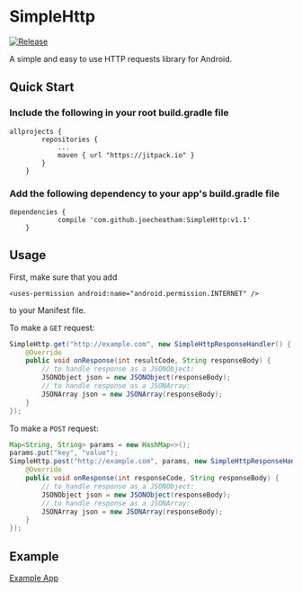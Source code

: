 # SimpleHttp
[![Release](https://jitpack.io/v/joecheatham/SimpleHttp.svg)](https://jitpack.io/#joecheatham/SimpleHttp)

A simple and easy to use HTTP requests library for Android.

## Quick Start
### Include the following in your root build.gradle file
```
allprojects {
		repositories {
			...
			maven { url "https://jitpack.io" }
		}
	}
```
### Add the following dependency to your app's build.gradle file
```
dependencies {
	        compile 'com.github.joecheatham:SimpleHttp:v1.1'
	}
```
## Usage
First, make sure that you add
```
<uses-permission android:name="android.permission.INTERNET" /> 
```
to your Manifest file.

To make a `GET` request:
```java
SimpleHttp.get("http://example.com", new SimpleHttpResponseHandler() {
	@Override
    public void onResponse(int resultCode, String responseBody) {
    	// to handle response as a JSONObject:
        JSONObject json = new JSONObject(responseBody);
        // to handle response as a JSONArray:
        JSONArray json = new JSONArray(responseBody);
    }
});
```

To make a `POST` request:
```java
Map<String, String> params = new HashMap<>();
params.put("key", "value");
SimpleHttp.post("http://example.com", params, new SimpleHttpResponseHandler() {
	@Override
    public void onResponse(int responseCode, String responseBody) {
    	// to handle response as a JSONObject:
        JSONObject json = new JSONObject(responseBody);
        // to handle response as a JSONArray:
        JSONArray json = new JSONArray(responseBody);
    }
});
```
## Example
[Example App](https://github.com/joecheatham/SimpleHttp/tree/master/sampleapp)

